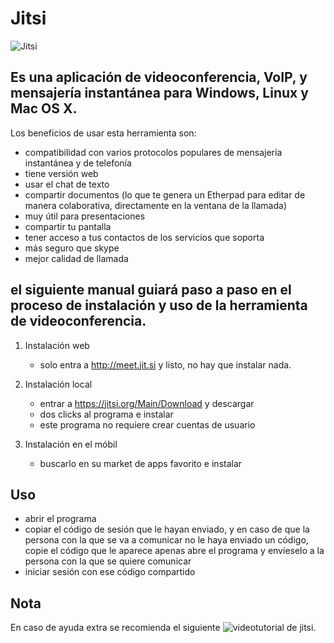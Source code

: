 # **Jitsi**

![Jitsi](https://pbs.twimg.com/profile_images/651990494898077696/F0VxeYZj_400x400.png)

## Es una aplicación de videoconferencia, VoIP, y mensajería instantánea para Windows, Linux y Mac OS X.

Los beneficios de usar esta herramienta son:

- compatibilidad con varios protocolos populares de mensajería instantánea y de telefonía
- tiene versión web
- usar el chat de texto
- compartir documentos (lo que te genera un Etherpad para editar de manera colaborativa, directamente en la ventana de la llamada)
- muy útil para presentaciones
- compartir tu pantalla
- tener acceso a tus contactos de los servicios que soporta
- más seguro que skype
- mejor calidad de llamada

## el siguiente manual guiará paso a paso en el proceso de instalación y uso de la herramienta de videoconferencia.

1. Instalación web
   - solo entra a http://meet.jit.si y listo, no hay que instalar nada.

2. Instalación local
   - entrar a https://jitsi.org/Main/Download y descargar
   - dos clicks al programa e instalar
   - este programa no requiere crear cuentas de usuario

3. Instalación en el móbil
   - buscarlo en su market de apps favorito e instalar

## Uso
   - abrir el programa
   - copiar el código de sesión que le hayan enviado, y en caso de que la persona con la que se va a comunicar no le haya enviado un código, copie el código que le aparece apenas abre el programa y envíeselo a la persona con la que se quiere comunicar
   - iniciar sesión con ese código compartido

## Nota

En caso de ayuda extra se recomienda el siguiente ![videotutorial de jitsi.](https://www.youtube.com/watch?v=BhmOg0G-Frw)
